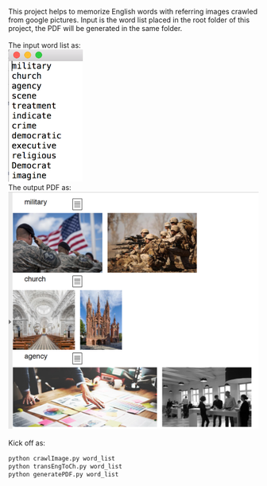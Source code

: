 This project helps to memorize English words with referring images crawled
from google pictures. Input is the word list placed in the root folder of
this project, the PDF will be generated in the same folder.  
<br>
The input word list as:  
<img src="./word_example.png" width="150"/>
<br>
The output PDF as:  
<img src="./pdf_example.png" width="600"/>
<br>
<br>
Kick off as:
```shell
python crawlImage.py word_list
python transEngToCh.py word_list
python generatePDF.py word_list
```
